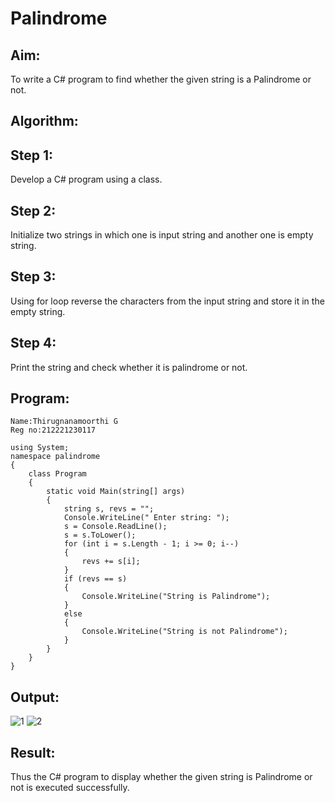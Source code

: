 # Palindrome


## Aim:
To write a C# program to find whether the given string is a Palindrome or not.
## Algorithm:
## Step 1:
Develop a C# program using a class.

## Step 2:
Initialize two strings in which one is input string and another one is empty string.

## Step 3:
Using for loop reverse the characters from the input string and store it in the empty string.

## Step 4:
Print the string and check whether it is palindrome or not.

## Program:
~~~
Name:Thirugnanamoorthi G
Reg no:212221230117
~~~
~~~
using System;
namespace palindrome
{
    class Program
    {
        static void Main(string[] args)
        {
            string s, revs = "";
            Console.WriteLine(" Enter string: ");
            s = Console.ReadLine();
            s = s.ToLower();
            for (int i = s.Length - 1; i >= 0; i--)
            {
                revs += s[i];
            }
            if (revs == s)
            {
                Console.WriteLine("String is Palindrome");
            }
            else
            {
                Console.WriteLine("String is not Palindrome");
            }
        }
    }
}
~~~

## Output:
![1](https://user-images.githubusercontent.com/94980741/226581077-51869d15-2611-486a-9965-931991b22717.png)
![2](https://user-images.githubusercontent.com/94980741/226581211-5be3cf2d-d293-47d4-8808-9155dbe89702.png)


## Result:
Thus the C# program to display whether the given string is Palindrome or not is executed successfully.
